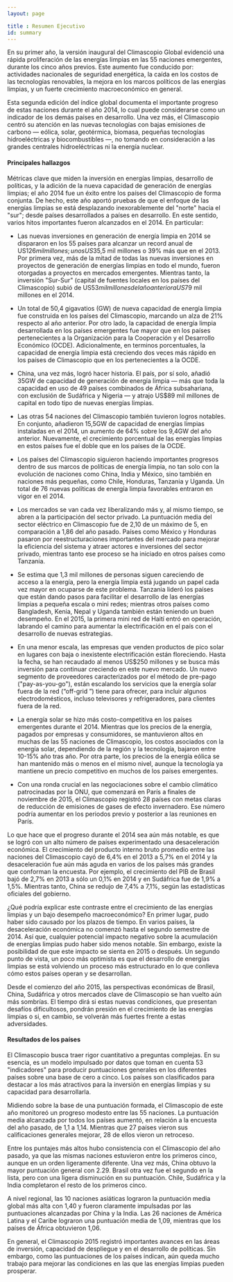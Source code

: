 ```yaml
---
layout: page

title : Resumen Ejecutivo
id: summary
---
```

En su primer año, la versión inaugural del Climascopio Global evidenció una rápida proliferación de las energías limpias en las 55 naciones emergentes, durante los cinco años previos. Este aumento fue conducido por: actividades nacionales de seguridad energética, la caída en los costos de las tecnologías renovables, la mejora en los marcos políticos de las energías limpias, y un fuerte crecimiento macroeconómico en general.

Esta segunda edición del índice global documenta el importante progreso de estas naciones durante el año 2014, lo cual puede considerarse como un indicador de los demás países en desarrollo. Una vez más, el Climascopio centró su atención en las nuevas tecnologías con bajas emisiones de  carbono 
— eólica, solar, geotérmica, biomasa, pequeñas tecnologías hidroeléctricas y biocombustibles —, no tomando en consideración a las grandes centrales hidroeléctricas ni la energía nuclear.

#### Principales hallazgos

Métricas clave que miden la inversión en energías limpias, desarrollo de políticas, y la adición de la nueva capacidad de generación de energías limpias; el año 2014 fue un éxito entre los países del Climascopio de forma conjunta. De hecho, este año aportó pruebas de que el enfoque de las energías limpias se está desplazando inexorablemente del "norte" hacia el "sur"; desde países desarrollados a países en desarrollo. En este sentido, varios hitos importantes fueron alcanzados en el 2014. En particular:

* Las nuevas inversiones en generación de energía limpia en 2014 se dispararon en los 55 países para alcanzar un record anual de US$126 mil millones; unos US$35,5 mil millones o 39% más que en el 2013. Por primera vez, más de la mitad de todas las nuevas inversiones en proyectos de generación de energías limpias en todo el mundo, fueron otorgadas a proyectos en mercados emergentes. Mientras tanto, la inversión "Sur-Sur" (capital de fuentes locales en los países del Climascopio) subió de US$53 mil millones del año anterior a US$79 mil millones en el 2014.

* Un total de 50,4 gigavatios (GW) de nueva capacidad de energía limpia fue construida en los países del Climascopio, marcando un alza de 21% respecto al año anterior. Por otro lado, la capacidad de energía limpia desarrollada en los países emergentes fue mayor que en los países pertenecientes a la Organización para la Cooperación y el Desarrollo Económico (OCDE). Adicionalmente, en terminos  porcentuales, la capacidad de energía limpia está creciendo dos veces más rápido en los países de Climascopio que en los  pertenecientes a la OCDE.

* China, una vez más, logró hacer historia. El país, por sí solo, añadió 35GW de capacidad de generación de energía limpia — más que toda la capacidad en uso de 49 países combinados de África subsahariana, con exclusión de Sudáfrica y Nigeria — y atrajo US$89 mil millones de capital en todo tipo de nuevas energías limpias.

* Las otras 54 naciones del Climascopio también tuvieron logros notables. En conjunto, añadieron 15,5GW de capacidad de energías limpias instaladas en el 2014, un aumento de 64% sobre los 9,4GW del año anterior. Nuevamente, el crecimiento porcentual de las energías limpias en estos países fue el doble que en los países de la OCDE.

* Los países del Climascopio siguieron haciendo importantes progresos dentro de sus marcos de políticas de energía limpia, no tan solo con la evolución de naciones como China, India y México, sino también en naciones más pequeñas, como Chile, Honduras, Tanzania y Uganda. Un total de 76 nuevas políticas de energía limpia favorables entraron en vigor en el 2014.

* Los mercados se van cada vez liberalizando más y, al mismo tiempo, se abren a la participación del sector privado. La puntuación media del sector eléctrico en Climascopio fue de 2,10 de un máximo de 5, en comparación a 1,86 del año pasado. Países como México y Honduras pasaron por reestructuraciones importantes del mercado para mejorar la eficiencia del sistema y atraer actores e inversiones del sector privado, mientras tanto ese proceso se ha iniciado en otros países como Tanzania.

* Se estima que 1,3 mil millones de personas siguen careciendo de acceso a la energía, pero la energía limpia está jugando un papel cada vez mayor en ocuparse de este problema. Tanzania lideró  los países que están dando pasos para facilitar el desarrollo de las energías limpias a pequeña escala o mini redes; mientras otros países como Bangladesh, Kenia, Nepal y Uganda también están teniendo un buen desempeño. En el 2015, la primera mini red de Haití entró en operación, labrando el camino para aumentar la electrificación en el país con el desarrollo de nuevas estrategias.

* En una menor escala, las empresas que venden productos de pico solar  en lugares con baja o inexistente electrificación están floreciendo. Hasta la fecha, se han recaudado al menos US$250 millones y  se busca más inversión para continuar creciendo en este nuevo mercado. Un nuevo segmento de proveedores caracterizados por el método de pre-pago ("pay-as-you-go"), están escalando los servicios que la energía solar fuera de la red (“off-grid ”) tiene para ofrecer, para incluir algunos electrodomésticos, incluso televisores y refrigeradores, para clientes fuera de la red.

* La energía solar se hizo más costo-competitiva en los países emergentes durante el 2014. Mientras que los precios de la energía, pagados por empresas y consumidores, se mantuvieron altos en muchas de las 55 naciones de Climascopio, los costos asociados con la energía solar, dependiendo de la región y la tecnología, bajaron entre 10-15% año tras año. Por otra parte, los precios de la energía eólica se han mantenido más o menos en el mismo nivel, aunque la tecnología ya mantiene un precio competitivo en muchos de los países emergentes.

* Con una ronda crucial en las negociaciones sobre el cambio climático patrocinadas por la ONU, que comenzará en París a finales de noviembre de 2015, el Climascopio registró 28 países con metas claras de reducción de emisiones de gases de efecto invernadero. Ese número podría aumentar en los periodos previo y posterior a las reuniones en París.

Lo que hace que el progreso durante el 2014 sea aún más notable, es que se logró con un alto número de países experimentado una desaceleración económica. El crecimiento del producto interno bruto promedio entre las naciones del Climascopio cayó de 6,4% en el 2013 a 5,7% en el 2014 y la desaceleración fue aún más aguda en varios de los países más grandes que conforman la encuesta. Por ejemplo, el crecimiento del PIB de Brasil bajó de 2,7% en 2013 a sólo un 0,1% en 2014 y en Sudáfrica fue de 1,9% a 1,5%. Mientras tanto, China se redujo de 7,4% a 7,1%, según las estadísticas oficiales del gobierno.

¿Qué podría explicar este contraste entre el crecimiento de las energías limpias y un bajo desempeño macroeconómico? En primer lugar, pudo haber sido causado por los plazos de tiempo. En varios países, la desaceleración económica no comenzó hasta el segundo semestre de 2014. Así que, cualquier potencial impacto negativo sobre la acumulación de energías limpias pudo haber sido menos notable. Sin embargo, existe la posibilidad de que este impacto se sienta en 2015 o después.
Un segundo punto de vista, un poco más optimista es que el desarrollo de energías limpias se está volviendo un proceso más estructurado en lo que conlleva cómo estos países operan y se desarrollan.

Desde el comienzo del año 2015, las perspectivas económicas de Brasil, China, Sudáfrica y otros mercados clave de Climascopio se han vuelto aún más sombrías. El tiempo dirá si estas nuevas condiciones, que presentan desafíos dificultosos, pondrán presión en el crecimiento de las energías limpias o si, en cambio, se volverán más fuertes frente a estas adversidades.

#### Resultados de los países

El Climascopio busca traer rigor cuantitativo a preguntas complejas. En su esencia, es un modelo impulsado por datos que toman en cuenta 53 "indicadores" para producir puntuaciones generales en los diferentes países sobre una base de cero a cinco. Los países son clasificados para destacar a los más atractivos para la inversión en energías limpias y su capacidad para desarrollarla.

Midiendo sobre la base de una puntuación formada, el Climascopio de este año monitoreó un progreso modesto entre las 55 naciones. La puntuación media alcanzada por todos los países aumentó, en relación a la encuesta del año pasado, de 1,1 a 1,14. Mientras que 27 países vieron sus calificaciones generales mejorar, 28 de ellos vieron un retroceso.

Entre los puntajes más altos hubo consistencia con el Climascopio del año pasado, ya que las mismas naciones estuvieron entre los primeros cinco, aunque en un orden ligeramente diferente. Una vez más, China obtuvo la mayor puntuación general con 2.29. Brasil otra vez fue el segundo en la lista, pero con una ligera disminución en su puntuación. Chile, Sudáfrica y la India completaron el resto de los primeros cinco.

A nivel regional, las 10 naciones asiáticas lograron la puntuación media global más alta con 1,40 y fueron claramente impulsadas por las puntuaciones alcanzadas por China y la India. Las 26 naciones de América Latina y el Caribe lograron una puntuación media de 1,09, mientras que los países de África obtuvieron 1,06.

En general, el Climascopio 2015 registró importantes avances en las áreas de inversión, capacidad de despliegue y en el desarrollo de políticas. Sin embargo, como las puntuaciones de los países indican, aún queda mucho trabajo para mejorar las condiciones en las que las energías limpias pueden prosperar.

